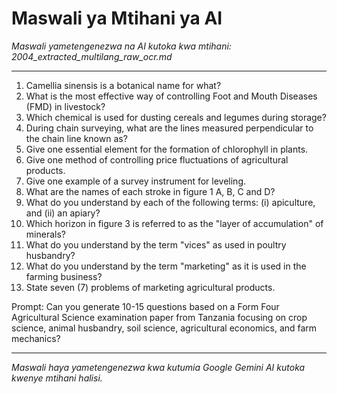 # Maswali ya Mtihani ya AI
*Maswali yametengenezwa na AI kutoka kwa mtihani: 2004_extracted_multilang_raw_ocr.md*

---

1. Camellia sinensis is a botanical name for what?
2. What is the most effective way of controlling Foot and Mouth Diseases (FMD) in livestock?
3. Which chemical is used for dusting cereals and legumes during storage?
4. During chain surveying, what are the lines measured perpendicular to the chain line known as?
5. Give one essential element for the formation of chlorophyll in plants.
6. Give one method of controlling price fluctuations of agricultural products.
7. Give one example of a survey instrument for leveling.
8. What are the names of each stroke in figure 1 A, B, C and D?
9. What do you understand by each of the following terms: (i) apiculture, and (ii) an apiary?
10. Which horizon in figure 3 is referred to as the "layer of accumulation" of minerals?
11. What do you understand by the term "vices" as used in poultry husbandry?
12. What do you understand by the term "marketing" as it is used in the farming business?
13. State seven (7) problems of marketing agricultural products.

Prompt: Can you generate 10-15 questions based on a Form Four Agricultural Science examination paper from Tanzania focusing on crop science, animal husbandry, soil science, agricultural economics, and farm mechanics?

---
*Maswali haya yametengenezwa kwa kutumia Google Gemini AI kutoka kwenye mtihani halisi.*
